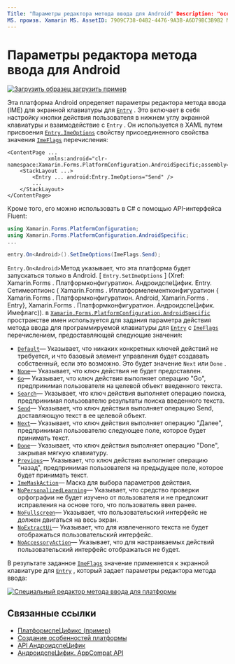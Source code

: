 ```yaml
---
Title: "Параметры редактора метода ввода для Android" Description: "особенности платформы позволяют использовать функциональные возможности, доступные только на определенной платформе, без реализации пользовательских модулей подготовки отчетов или эффектов. В этой статье объясняется, как использовать зависящую от платформы Android платформу, которая устанавливает параметры редактора метода ввода для мягкой клавиатуры для записи.
MS. произв. Xamarin MS. AssetID: 7909C738-04B2-4476-9A3B-A6D79BC3B9B2 MS. Technology: Xamarin-Forms author: давидбритч MS. author: дабритч МС. Дата: 07/10/2018 No-Loc: [ Xamarin.Forms , Xamarin.Essentials ]
---
```


# <a name="entry-input-method-editor-options-on-android"></a>Параметры редактора метода ввода для Android

[![Загрузить образец](~/media/shared/download.png) загрузить пример](https://docs.microsoft.com/samples/xamarin/xamarin-forms-samples/userinterface-platformspecifics)

Эта платформа Android определяет параметры редактора метода ввода (IME) для экранной клавиатуры для [`Entry`](xref:Xamarin.Forms.Entry) . Это включает в себя настройку кнопки действия пользователя в нижнем углу экранной клавиатуры и взаимодействие с `Entry` . Он используется в XAML путем присвоения [`Entry.ImeOptions`](xref:Xamarin.Forms.PlatformConfiguration.AndroidSpecific.Entry.ImeOptionsProperty) свойству присоединенного свойства значения [`ImeFlags`](xref:Xamarin.Forms.PlatformConfiguration.AndroidSpecific.ImeFlags) перечисления:

```xaml
<ContentPage ...
             xmlns:android="clr-namespace:Xamarin.Forms.PlatformConfiguration.AndroidSpecific;assembly=Xamarin.Forms.Core">
    <StackLayout ...>
        <Entry ... android:Entry.ImeOptions="Send" />
        ...
    </StackLayout>
</ContentPage>
```

Кроме того, его можно использовать в C# с помощью API-интерфейса Fluent:

```csharp
using Xamarin.Forms.PlatformConfiguration;
using Xamarin.Forms.PlatformConfiguration.AndroidSpecific;
...

entry.On<Android>().SetImeOptions(ImeFlags.Send);
```

`Entry.On<Android>`Метод указывает, что эта платформа будет запускаться только в Android. [ `Entry.SetImeOptions` ] (Xref: Xamarin.Forms . Платформконфигуратион. АндроидспеЦифик. Entry. Сетимеоптионс ( Xamarin.Forms . Иплатформелементконфигуратион { Xamarin.Forms . Платформконфигуратион. Android, Xamarin.Forms . Entry}, Xamarin.Forms . Платформконфигуратион. АндроидспеЦифик. Имефлагс)). в [`Xamarin.Forms.PlatformConfiguration.AndroidSpecific`](xref:Xamarin.Forms.PlatformConfiguration.AndroidSpecific) пространстве имен используется для задания параметра действия метода ввода для программируемой клавиатуры для [`Entry`](xref:Xamarin.Forms.Entry) с [`ImeFlags`](xref:Xamarin.Forms.PlatformConfiguration.AndroidSpecific.ImeFlags) перечислением, предоставляющей следующие значения:

- [`Default`](xref:Xamarin.Forms.PlatformConfiguration.AndroidSpecific.ImeFlags.Default)— Указывает, что никаких конкретных ключей действий не требуется, и что базовый элемент управления будет создавать собственный, если это возможно. Это будет значение `Next` или `Done` .
- [`None`](xref:Xamarin.Forms.PlatformConfiguration.AndroidSpecific.ImeFlags.None)— Указывает, что ключ действия не будет предоставлен.
- [`Go`](xref:Xamarin.Forms.PlatformConfiguration.AndroidSpecific.ImeFlags.Go)— Указывает, что ключ действия выполняет операцию "Go", предпринимая пользователя на целевой объект введенного текста.
- [`Search`](xref:Xamarin.Forms.PlatformConfiguration.AndroidSpecific.ImeFlags.Search)— Указывает, что ключ действия выполняет операцию поиска, предпринимая пользователю результаты поиска введенного текста.
- [`Send`](xref:Xamarin.Forms.PlatformConfiguration.AndroidSpecific.ImeFlags.Send)— Указывает, что ключ действия выполняет операцию Send, доставляющую текст в ее целевой объект.
- [`Next`](xref:Xamarin.Forms.PlatformConfiguration.AndroidSpecific.ImeFlags.Next)— Указывает, что ключ действия выполняет операцию "Далее", предпринимая пользователю следующее поле, которое будет принимать текст.
- [`Done`](xref:Xamarin.Forms.PlatformConfiguration.AndroidSpecific.ImeFlags.Done)— Указывает, что ключ действия выполняет операцию "Done", закрывая мягкую клавиатуру.
- [`Previous`](xref:Xamarin.Forms.PlatformConfiguration.AndroidSpecific.ImeFlags.Previous)— Указывает, что ключ действия выполняет операцию "назад", предпринимая пользователя на предыдущее поле, которое будет принимать текст.
- [`ImeMaskAction`](xref:Xamarin.Forms.PlatformConfiguration.AndroidSpecific.ImeFlags.ImeMaskAction)— Маска для выбора параметров действия.
- [`NoPersonalizedLearning`](xref:Xamarin.Forms.PlatformConfiguration.AndroidSpecific.ImeFlags.NoPersonalizedLearning)— Указывает, что средство проверки орфографии не будет изучено от пользователя и не предложит исправления на основе того, что пользователь ввел ранее.
- [`NoFullscreen`](xref:Xamarin.Forms.PlatformConfiguration.AndroidSpecific.ImeFlags.NoFullscreen)— Указывает, что пользовательский интерфейс не должен двигаться на весь экран.
- [`NoExtractUi`](xref:Xamarin.Forms.PlatformConfiguration.AndroidSpecific.ImeFlags.NoExtractUi)— Указывает, что для извлеченного текста не будет отображаться пользовательский интерфейс.
- [`NoAccessoryAction`](xref:Xamarin.Forms.PlatformConfiguration.AndroidSpecific.ImeFlags.NoAccessoryAction)— Указывает, что для настраиваемых действий пользовательский интерфейс отображаться не будет.

В результате заданное [`ImeFlags`](xref:Xamarin.Forms.PlatformConfiguration.AndroidSpecific.ImeFlags) значение применяется к экранной клавиатуре для [`Entry`](xref:Xamarin.Forms.Entry) , который задает параметры редактора метода ввода:

[![Специальный редактор метода ввода для платформы](entry-ime-options-images/entry-imeoptions.png "Специальный редактор метода ввода для платформы")](entry-ime-options-images/entry-imeoptions-large.png#lightbox "Специальный редактор метода ввода для платформы")

## <a name="related-links"></a>Связанные ссылки

- [ПлатформспеЦификс (пример)](https://docs.microsoft.com/samples/xamarin/xamarin-forms-samples/userinterface-platformspecifics)
- [Создание особенностей платформы](~/xamarin-forms/platform/platform-specifics/index.md#creating-platform-specifics)
- [API АндроидспеЦифик](xref:Xamarin.Forms.PlatformConfiguration.AndroidSpecific)
- [АндроидспеЦифик. AppCompat API](xref:Xamarin.Forms.PlatformConfiguration.AndroidSpecific.AppCompat)
